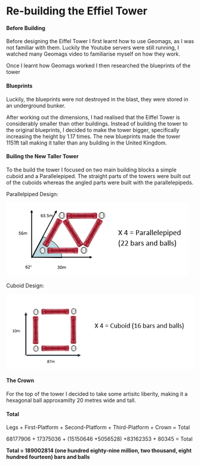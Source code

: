 # Re-building the Effiel Tower

#### Before Building
Before designing the Eiffel Tower I first learnt how to use Geomags, as I was not familiar with them. Luckily the Youtube servers were still running, I watched many Geomags video to familiarise myself on how they work.

Once I learnt how Geomags worked I then researched the blueprints of the tower

#### Blueprints
Luckily, the blueprints were not destroyed in the blast, they were stored in an underground bunker.

After working out the dimensions, I had realised that the Eiffel Tower is considerably smaller than other buildings. Instead of building the tower to the original blueprints, I decided to make the tower bigger, specifically increasing the height by 1.17 times. The new blueprints made the tower 1151ft tall making it taller than any building in the United Kingdom.

#### Builing the New Taller Tower
To the build the tower I focused on two main building blocks a simple cuboid and a Parallelepiped. The straight parts of the towers were built out of the cuboids whereas the angled parts were built with the parallelepipeds.

Parallelpiped Design:

![Image](https://github.com/YusofBandar/IGN-Code-Foo-2018/blob/master/Challenge%202%20Geomags/More%20Detail/Images/Parallelepiped.PNG)

Cuboid Design:

![Image](https://github.com/YusofBandar/IGN-Code-Foo-2018/blob/master/Challenge%202%20Geomags/More%20Detail/Images/Cuboid.PNG)

#### The Crown
For the top of the tower I decided to take some artisitc liberity, making it a hexagonal ball approxamilty 20 metres wide and tall. 

#### Total
Legs + First-Platform + Second-Platform + Third-Platform + Crown = Total

68177906 + 17375036 + (15150646 +5056528) +83162353 + 80345 = Total

**Total = 189002814 (one hundred eighty-nine million, two thousand, eight hundred fourteen) bars and balls**


